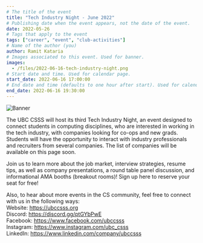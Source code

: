```yaml
---
# The title of the event
title: "Tech Industry Night - June 2022"
# Publishing date when the event appears, not the date of the event.
date: 2022-05-26
# Tags that apply to the event
tags: ["career", "event", "club-activities"]
# Name of the author (you)
author: Ramit Kataria
# Images associated to this event. Used for banner.
images:
  - /files/2022-06-16-tech-industry-night.png
# Start date and time. Used for calendar page.
start_date: 2022-06-16 17:00:00
# End date and time (defaults to one hour after start). Used for calendar page.
end_date: 2022-06-16 19:30:00
---
```


![Banner](/files/2022-06-16-tech-industry-night.png)

The UBC CSSS will host its third Tech Industry Night, an event designed to connect students in computing disciplines, who are interested in working in the tech industry, with companies looking for co-ops and new grads. Students will have the opportunity to interact with industry professionals and recruiters from several companies. The list of companies will be available on this page soon.

<!-- (1)  __________
(2)  __________
(3)  __________
(4)  __________
(5)  __________
(6) __________ -->

Join us to learn more about the job market, interview strategies, resume tips, as well as company presentations, a round table panel discussion, and informational AMA booths (breakout rooms)! Sign up here to reserve your seat for free!

Also, to hear about more events in the CS community, feel free to connect with us in the following ways:  
Website: <https://ubccsss.org>  
Discord: <https://discord.gg/ptGYbPwE>  
Facebook: <https://www.facebook.com/ubccsss>  
Instagram: <https://www.instagram.com/ubc_csss>  
LinkedIn: <https://www.linkedin.com/company/ubccsss>
